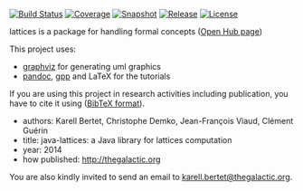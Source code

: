 [![Build Status](https://img.shields.io/travis/thegalactic/java-lattices.svg)](https://travis-ci.org/thegalactic/java-lattices)
[![Coverage](https://img.shields.io/coveralls/thegalactic/java-lattices.svg)](https://coveralls.io/github/thegalactic/java-lattices)
[![Snapshot](http://img.shields.io/badge/snapshot-2.0.0-orange.svg)](https://github.com/thegalactic/java-lattices)
[![Release](http://img.shields.io/badge/release-1.0.0-blue.svg)](https://github.com/thegalactic/java-lattices/tree/1.0.0)
[![License](http://img.shields.io/badge/license-CeCILL--B-blue.svg)](http://www.cecill.info/licences/Licence_CeCILL-B_V1-en.html)

lattices is a package for handling formal concepts ([Open Hub page](https://www.openhub.net/p/java-lattices))

This project uses:

* [graphviz](http://www.graphviz.org/) for generating uml graphics
* [pandoc](http://johnmacfarlane.net/pandoc/), [gpp](http://en.nothingisreal.com/wiki/GPP/) and LaTeX for the tutorials

If you are using this project in research activities including publication, you have to cite it using ([BibTeX format](cite.bib)). 

* authors: Karell Bertet, Christophe Demko, Jean-François Viaud, Clément Guérin
* title: java-lattices: a Java library for lattices computation
* year: 2014
* how published: http://thegalactic.org

You are also kindly invited to send an email to karell.bertet@thegalactic.org.

